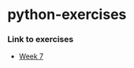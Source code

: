 # python-exercises


### Link to exercises 
- [Week 7](https://github.com/dahlfrederik/python-exercises-/tree/main/week7)